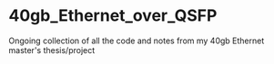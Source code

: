 # 40gb_Ethernet_over_QSFP
Ongoing collection of all the code and notes from my 40gb Ethernet master's thesis/project

